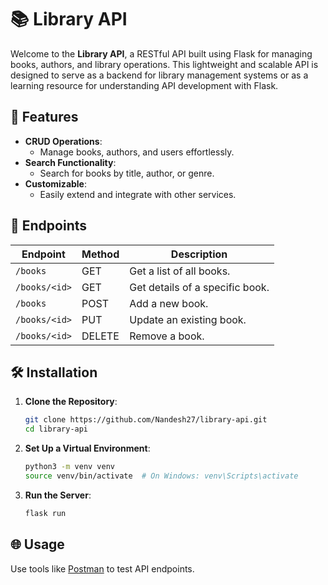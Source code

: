 # 📚 Library API

Welcome to the **Library API**, a RESTful API built using Flask for managing books, authors, and library operations. This lightweight and scalable API is designed to serve as a backend for library management systems or as a learning resource for understanding API development with Flask.

## 🚀 Features
- **CRUD Operations**:
  - Manage books, authors, and users effortlessly.
- **Search Functionality**:
  - Search for books by title, author, or genre.
- **Customizable**:
  - Easily extend and integrate with other services.

## 📂 Endpoints
| Endpoint               | Method | Description                 |
|------------------------|--------|-----------------------------|
| `/books`              | GET    | Get a list of all books.    |
| `/books/<id>`         | GET    | Get details of a specific book. |
| `/books`              | POST   | Add a new book.             |
| `/books/<id>`         | PUT    | Update an existing book.    |
| `/books/<id>`         | DELETE | Remove a book.              |

## 🛠️ Installation

1. **Clone the Repository**:
   ```bash
   git clone https://github.com/Nandesh27/library-api.git
   cd library-api
   ```

2. **Set Up a Virtual Environment**:
   ```bash
   python3 -m venv venv
   source venv/bin/activate  # On Windows: venv\Scripts\activate
   ```

3. **Run the Server**:
   ```bash
   flask run
   ```

## 🌐 Usage
Use tools like [Postman](https://www.postman.com/) to test API endpoints.  
